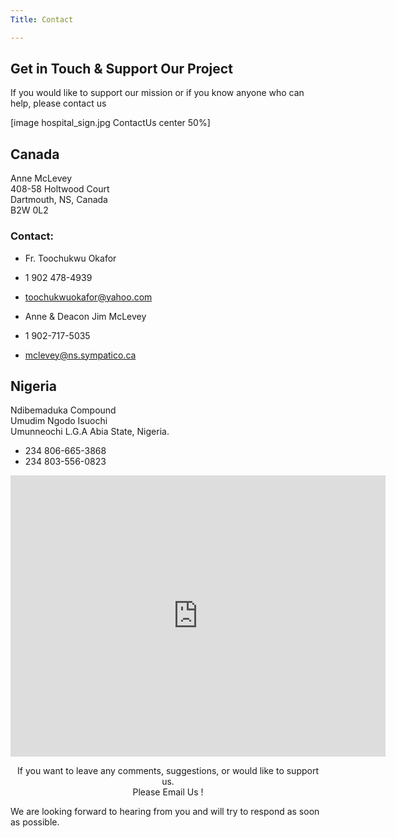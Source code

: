 ```yaml
---
Title: Contact

---
```


## Get in Touch & Support Our Project

If you would like to support our mission or if you know anyone who can help, please contact us

[image hospital_sign.jpg ContactUs center 50%]


## Canada

<p>
Anne McLevey<br>
408-58 Holtwood Court</br>
Dartmouth, NS, Canada</br>
B2W 0L2</p>

### Contact:
* Fr. Toochukwu Okafor
* 1 902 478-4939
* toochukwuokafor@yahoo.com


* Anne & Deacon Jim McLevey
* 1 902-717-5035
* mclevey@ns.sympatico.ca


## Nigeria

<p>Ndibemaduka Compound</br>
Umudim Ngodo Isuochi<br>
Umunneochi L.G.A Abia State, Nigeria.</p>

* 234 806-665-3868 
* 234 803-556-0823

<div style="text-align: center;"><iframe src="https://www.google.com/maps/embed?pb=!1m18!1m12!1m3!1d507914.46458439005!2d6.815480653443939!3d5.983480806598175!2m3!1f0!2f0!3f0!3m2!1i1024!2i768!4f13.1!3m3!1m2!1s0x10431505a64dc8d9%3A0x6f38bac88fd08364!2sIsuochi%20Secondary%20School!5e0!3m2!1sen!2sca!4v1686141873376!5m2!1sen!2sca" width="600" height="450" style="border:0;" allowfullscreen="" loading="lazy" referrerpolicy="no-referrer-when-downgrade"></iframe></div>



<p style="text-align: center;">
If you want to leave any comments, suggestions, or would like to support us.</br>
Please Email Us !</br>

We are looking forward to hearing from you and will try to respond as soon as possible.
</p>

